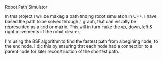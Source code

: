 Robot Path Simulator

In this project I will be making a path finding robot simulation in C++.
I have based the path to be solved through a graph, that can visually be represented as a grid or matrix. This will in turn make the up, down, left & right movements of the robot clearer.

I'm using the BSF algorithm to find the fastest path from a begining node, to the end node. I did this by ensuring that each node had a connection to a parent node for later reconstruction of the shortest path.


